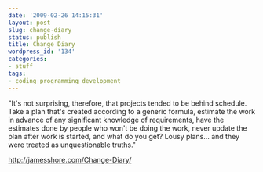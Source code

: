 ```yaml
---
date: '2009-02-26 14:15:31'
layout: post
slug: change-diary
status: publish
title: Change Diary
wordpress_id: '134'
categories:
- stuff
tags:
- coding programming development
---
```


"It's not surprising, therefore, that projects tended to be behind schedule. Take a plan that's created according to a generic formula, estimate the work in advance of any significant knowledge of requirements, have the estimates done by people who won't be doing the work, never update the plan after work is started, and what do you get? Lousy plans... and they were treated as unquestionable truths."

http://jamesshore.com/Change-Diary/
